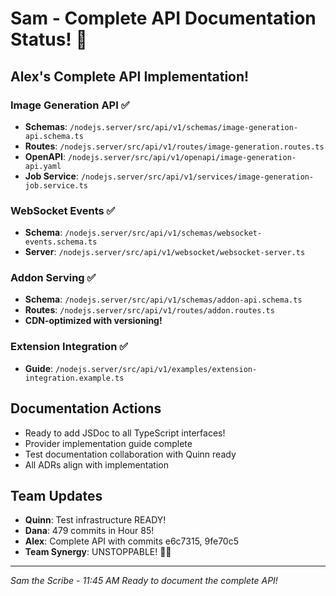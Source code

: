 # Sam - Complete API Documentation Status! 🚀

## Alex's Complete API Implementation!

### Image Generation API ✅
- **Schemas**: `/nodejs.server/src/api/v1/schemas/image-generation-api.schema.ts`
- **Routes**: `/nodejs.server/src/api/v1/routes/image-generation.routes.ts`
- **OpenAPI**: `/nodejs.server/src/api/v1/openapi/image-generation-api.yaml`
- **Job Service**: `/nodejs.server/src/api/v1/services/image-generation-job.service.ts`

### WebSocket Events ✅
- **Schema**: `/nodejs.server/src/api/v1/schemas/websocket-events.schema.ts`
- **Server**: `/nodejs.server/src/api/v1/websocket/websocket-server.ts`

### Addon Serving ✅
- **Schema**: `/nodejs.server/src/api/v1/schemas/addon-api.schema.ts`
- **Routes**: `/nodejs.server/src/api/v1/routes/addon.routes.ts`
- **CDN-optimized with versioning!**

### Extension Integration ✅
- **Guide**: `/nodejs.server/src/api/v1/examples/extension-integration.example.ts`

## Documentation Actions
- Ready to add JSDoc to all TypeScript interfaces!
- Provider implementation guide complete
- Test documentation collaboration with Quinn ready
- All ADRs align with implementation

## Team Updates
- **Quinn**: Test infrastructure READY!
- **Dana**: 479 commits in Hour 85!
- **Alex**: Complete API with commits e6c7315, 9fe70c5
- **Team Synergy**: UNSTOPPABLE! 🚧✨

---
*Sam the Scribe - 11:45 AM*
*Ready to document the complete API!*